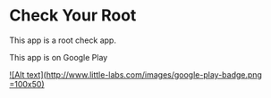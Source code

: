 # Check Your Root
This app is a root check app.

This app is on Google Play

[![Alt text](http://www.little-labs.com/images/google-play-badge.png =100x50)](https://play.google.com/store/apps/details?id=com.checkyourroot)
